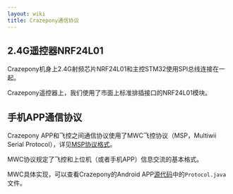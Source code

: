 ```yaml
---
layout: wiki
title: Crazepony通信协议
---
```


## 2.4G遥控器NRF24L01
Crazepony机身上2.4G射频芯片NRF24L01和主控STM32使用SPI总线连接在一起。

Crazepony遥控器上，我们使用了市面上标准排插接口的NRF24L01模块。


## 手机APP通信协议
Crazepony APP和飞控之间通信协议使用了MWC飞控协议（MSP，Multiwii Serial Protocol），详见[MSP协议格式](http://www.multiwii.com/wiki/index.php?title=Multiwii_Serial_Protocol)。

MWC协议规定了飞控和上位机（或者手机APP）信息交流的基本格式。

MWC具体实现，可以查看Crazepony的Android APP[源代码](https://github.com/Crazepony/crazepony-android-client-none)中的`Protocol.java`文件。
